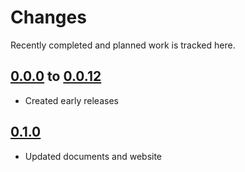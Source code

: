 # Changes
Recently completed and planned work is tracked here.

## [0.0.0](.) to [0.0.12](.)
- Created early releases

## [0.1.0](.)
- Updated documents and website
